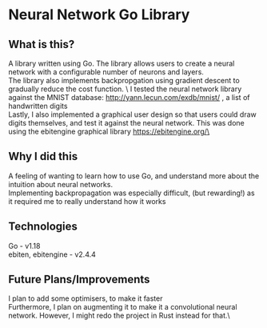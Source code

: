 # Neural Network Go Library

## What is this? 
A library written using Go. The library allows users to create a neural network with a configurable number of neurons and layers.\
The library also implements backpropgation using gradient descent to gradually reduce the cost function. \ 
I tested the neural network library against the MNIST database: http://yann.lecun.com/exdb/mnist/ , a list of handwritten digits \
Lastly, I also implemented a graphical user design so that users could draw digits themselves, and test it against the neural network. 
This was done using the ebitengine graphical library https://ebitengine.org/\

## Why I did this
A feeling of wanting to learn how to use Go, and understand more about the intuition about neural networks. \
Implementing backpropagation was especially difficult, (but rewarding!) as it required me to really understand how it works

## Technologies
Go - v1.18 \
ebiten, ebitengine - v2.4.4

## Future Plans/Improvements
I plan to add some optimisers, to make it faster \
Furthermore, I plan on augmenting it to make it a convolutional neural network. However, I might redo the project in Rust instead for that.\
